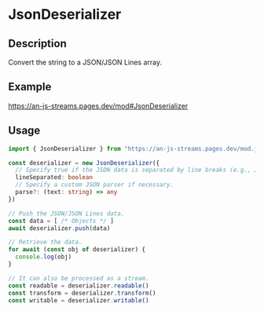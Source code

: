 # JsonDeserializer

## Description
Convert the string to a JSON/JSON Lines array.

## Example
https://an-js-streams.pages.dev/mod#JsonDeserializer

## Usage
```ts
import { JsonDeserializer } from "https://an-js-streams.pages.dev/mod.js" // or .ts

const deserializer = new JsonDeserializer({
  // Specify true if the JSON data is separated by line breaks (e.g., JSON Lines). The initial value is false.
  lineSeparated: boolean
  // Specify a custom JSON parser if necessary.
  parse?: (text: string) => any
})

// Push the JSON/JSON Lines data.
const data = [ /* Objects */ ]
await deserializer.push(data)

// Retrieve the data.
for await (const obj of deserializer) {
  console.log(obj)
}

// It can also be processed as a stream.
const readable = deserializer.readable()
const transform = deserializer.transform()
const writable = deserializer.writable()
```